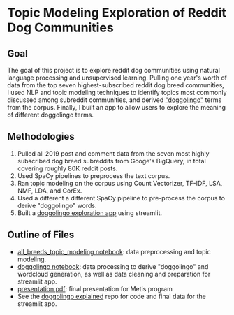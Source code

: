 # Topic Modeling Exploration of Reddit Dog Communities

## Goal
The goal of this project is to explore reddit dog communities using natural language processing and unsupervised learning. Pulling one year's worth of data from the top seven highest-subscribed reddit dog breed communities, I used NLP and topic modeling techniques to identify topics most commonly discussed among subreddit communities, and derived ["doggolingo"](https://www.npr.org/sections/alltechconsidered/2017/04/23/524514526/dogs-are-doggos-an-internet-language-built-around-love-for-the-puppers) terms from the corpus. Finally, I built an app to allow users to explore the meaning of different doggolingo terms.

## Methodologies
1. Pulled all 2019 post and comment data from the seven most highly subscribed dog breed subreddits from Googe's BigQuery, in total covering roughly 80K reddit posts.
2. Used SpaCy pipelines to preprocess the text corpus.
3. Ran topic modeling on the corpus using Count Vectorizer, TF-IDF, LSA, NMF, LDA, and CorEx.
4. Used a different a different SpaCy pipeline to pre-process the corpus to derive "doggolingo" words.
5. Built a [doggolingo exploration app](https://share.streamlit.io/labb0t/doggolingo-explained/main) using streamlit.

## Outline of Files
- [all_breeds_topic_modeling notebook](https://github.com/labb0t/dog-communities-nlp/blob/main/all_breeds_topic_modeling.ipynb): data preprocessing and topic modeling.
- [doggolingo notebook](https://github.com/labb0t/dog-communities-nlp/blob/main/doggolingo.ipynb): data processing to derive "doggolingo" and wordcloud generation, as well as data cleaning and preparation for streamlit app.
- [presentation pdf](https://github.com/labb0t/dog-communities-nlp/blob/main/reddit_dogs_presentation.pdf): final presentation for Metis program
- See the [doggolingo explained](https://github.com/labb0t/doggolingo-explained) repo for code and final data for the streamlit app.
